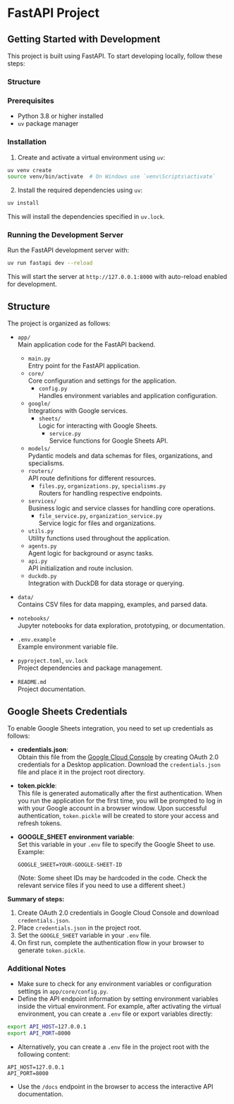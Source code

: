 # FastAPI Project

## Getting Started with Development

This project is built using FastAPI. To start developing locally, follow these steps:


### Structure 
### Prerequisites

- Python 3.8 or higher installed
- `uv` package manager

### Installation

1. Create and activate a virtual environment using `uv`:

```bash
uv venv create
source venv/bin/activate  # On Windows use `venv\Scripts\activate`
```

2. Install the required dependencies using `uv`:

```bash
uv install
```

This will install the dependencies specified in `uv.lock`.

### Running the Development Server

Run the FastAPI development server with:

```bash
uv run fastapi dev --reload
```

This will start the server at `http://127.0.0.1:8000` with auto-reload enabled for development.

## Structure

The project is organized as follows:

- `app/`  
  Main application code for the FastAPI backend.
  - `main.py`  
    Entry point for the FastAPI application.
  - `core/`  
    Core configuration and settings for the application.
    - `config.py`  
      Handles environment variables and application configuration.
  - `google/`  
    Integrations with Google services.
    - `sheets/`  
      Logic for interacting with Google Sheets.
      - `service.py`  
        Service functions for Google Sheets API.
  - `models/`  
    Pydantic models and data schemas for files, organizations, and specialisms.
  - `routers/`  
    API route definitions for different resources.
    - `files.py`, `organizations.py`, `specialisms.py`  
      Routers for handling respective endpoints.
  - `services/`  
    Business logic and service classes for handling core operations.
    - `file_service.py`, `organization_service.py`  
      Service logic for files and organizations.
  - `utils.py`  
    Utility functions used throughout the application.
  - `agents.py`  
    Agent logic for background or async tasks.
  - `api.py`  
    API initialization and route inclusion.
  - `duckdb.py`  
    Integration with DuckDB for data storage or querying.

- `data/`  
  Contains CSV files for data mapping, examples, and parsed data.

- `notebooks/`  
  Jupyter notebooks for data exploration, prototyping, or documentation.

- `.env.example`  
  Example environment variable file.

- `pyproject.toml`, `uv.lock`  
  Project dependencies and package management.

- `README.md`  
  Project documentation.
## Google Sheets Credentials

To enable Google Sheets integration, you need to set up credentials as follows:

- **credentials.json**:  
  Obtain this file from the [Google Cloud Console](https://console.cloud.google.com/) by creating OAuth 2.0 credentials for a Desktop application. Download the `credentials.json` file and place it in the project root directory.

- **token.pickle**:  
  This file is generated automatically after the first authentication. When you run the application for the first time, you will be prompted to log in with your Google account in a browser window. Upon successful authentication, `token.pickle` will be created to store your access and refresh tokens.

- **GOOGLE_SHEET environment variable**:  
  Set this variable in your `.env` file to specify the Google Sheet to use. Example:
  ```
  GOOGLE_SHEET=YOUR-GOOGLE-SHEET-ID
  ```
  (Note: Some sheet IDs may be hardcoded in the code. Check the relevant service files if you need to use a different sheet.)

**Summary of steps:**
1. Create OAuth 2.0 credentials in Google Cloud Console and download `credentials.json`.
2. Place `credentials.json` in the project root.
3. Set the `GOOGLE_SHEET` variable in your `.env` file.
4. On first run, complete the authentication flow in your browser to generate `token.pickle`.


### Additional Notes

- Make sure to check for any environment variables or configuration settings in `app/core/config.py`.
- Define the API endpoint information by setting environment variables inside the virtual environment. For example, after activating the virtual environment, you can create a `.env` file or export variables directly:

```bash
export API_HOST=127.0.0.1
export API_PORT=8000
```

- Alternatively, you can create a `.env` file in the project root with the following content:

```
API_HOST=127.0.0.1
API_PORT=8000
```

- Use the `/docs` endpoint in the browser to access the interactive API documentation.
